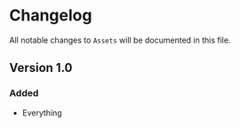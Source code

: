 # Changelog

All notable changes to `Assets` will be documented in this file.

## Version 1.0

### Added
- Everything
